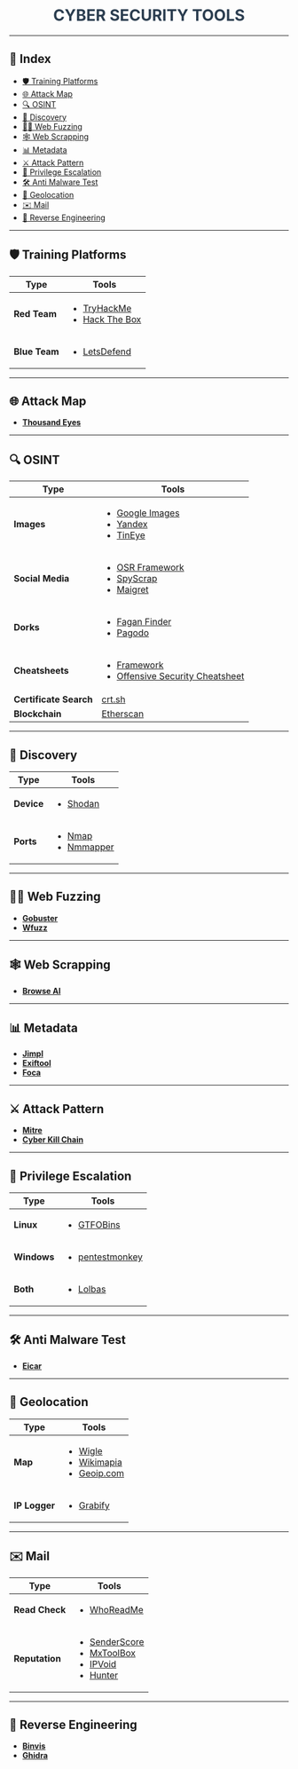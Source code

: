 <div align="center">
  <h1 style="color: #2c3e50;">CYBER SECURITY TOOLS</h1>
</div>

---

## 🔗 Index
- [🛡 Training Platforms](#🛡-training-platforms)
- [🌐 Attack Map](#🌐-attack-map)
- [🔍 OSINT](#🔍-osint)
- [🚀 Discovery](#🚀-discovery)
- [🕵️‍♂️ Web Fuzzing](#🕵️‍♂️-web-fuzzing)
- [🕸 Web Scrapping](#🕸-web-scrapping)
- [📊 Metadata](#📊-metadata)
- [⚔️ Attack Pattern](#⚔️-attack-pattern)
- [🚀 Privilege Escalation](#🚀-privilege-escalation)
- [🛠 Anti Malware Test](#🛠-anti-malware-test)
- [📍 Geolocation](#📍-geolocation)
- [✉️ Mail](#✉️-mail)
- [🔄 Reverse Engineering](#🔄-reverse-engineering)

---

## 🛡 Training Platforms

| **Type**    | **Tools**                                                                                               |
| ----------- | --------------------------------------------------------------------------------------------------------- |
| **Red Team**  | <ul><li>[TryHackMe](https://tryhackme.com)</li><li>[Hack The Box](https://app.hackthebox.com)</li></ul>   |
| **Blue Team** | <ul><li>[LetsDefend](https://letsdefend.io)</li></ul>                                                    |

---

## 🌐 Attack Map

- **[Thousand Eyes](https://www.thousandeyes.com/outages/)**

---

## 🔍 OSINT

| **Type**                | **Tools**                                                                                                                                                        |
| ----------------------- | ------------------------------------------------------------------------------------------------------------------------------------------------------------------ |
| **Images**              | <ul><li>[Google Images](https://images.google.com)</li><li>[Yandex](https://yandex.com)</li><li>[TinEye](https://tineye.com)</li></ul>                            |
| **Social Media**        | <ul><li>[OSR Framework](https://www.osintux.org/documentacion/osrframework)</li><li>[SpyScrap](https://github.com/RuthGnz/SpyScrap)</li><li>[Maigret](https://github.com/soxoj/maigret)</li></ul> |
| **Dorks**               | <ul><li>[Fagan Finder](https://www.faganfinder.com)</li><li>[Pagodo](https://github.com/opsdisk/pagodo)</li></ul>                                                   |
| **Cheatsheets**         | <ul><li>[Framework](https://start.me/p/mw8R0M/curso-osint)</li><li>[Offensive Security Cheatsheet](https://cheatsheet.haax.fr)</li></ul>                       |
| **Certificate Search**  | [crt.sh](https://crt.sh)                                                                                                                                           |
| **Blockchain**          | [Etherscan](https://etherscan.io)                                                                                                                                  |

---

## 🚀 Discovery

| **Type**   | **Tools**                                                                                       |
| ---------- | ----------------------------------------------------------------------------------------------- |
| **Device** | <ul><li>[Shodan](https://www.shodan.io)</li></ul>                                               |
| **Ports**  | <ul><li>[Nmap](https://nmap.org)</li><li>[Nmmapper](https://www.nmmapper.com)</li></ul>         |

---

## 🕵️‍♂️ Web Fuzzing

- **[Gobuster](https://github.com/OJ/gobuster)**
- **[Wfuzz](https://github.com/xmendez/wfuzz)**

---

## 🕸 Web Scrapping

- **[Browse AI](https://www.browse.ai)**

---

## 📊 Metadata

- **[Jimpl](https://jimpl.com)**
- **[Exiftool](https://exiftool.org)**
- **[Foca](https://github.com/ElevenPaths/FOCA)**

---

## ⚔️ Attack Pattern

- **[Mitre](https://attack.mitre.org)**
- **[Cyber Kill Chain](https://www.lockheedmartin.com/en-us/capabilities/cyber/cyber-kill-chain.html)**

---

## 🚀 Privilege Escalation

| **Type**    | **Tools**                                                                                       |
| ----------- | ----------------------------------------------------------------------------------------------- |
| **Linux**   | <ul><li>[GTFOBins](https://gtfobins.github.io)</li></ul>                                        |
| **Windows** | <ul><li>[pentestmonkey](https://pentestmonkey.net)</li></ul>                                    |
| **Both**    | <ul><li>[Lolbas](https://lolbas-project.github.io)</li></ul>                                    |

---

## 🛠 Anti Malware Test

- **[Eicar](https://eicar.eu)**

---

## 📍 Geolocation

| **Type**      | **Tools**                                                                                                                      |
| ------------- | ------------------------------------------------------------------------------------------------------------------------------ |
| **Map**       | <ul><li>[Wigle](https://wigle.net)</li><li>[Wikimapia](https://wikimapia.org)</li><li>[Geoip.com](https://geoip.com)</li></ul> |
| **IP Logger** | <ul><li>[Grabify](https://grabify.link)</li></ul>                                                                              |

---

## ✉️ Mail

| **Type**       | **Tools**                                                                                                                                        |
| -------------- | ------------------------------------------------------------------------------------------------------------------------------------------------ |
| **Read Check** | <ul><li>[WhoReadMe](https://whoreadme.com)</li></ul>                                                                                             |
| **Reputation** | <ul><li>[SenderScore](https://senderscore.org)</li><li>[MxToolBox](https://mxtoolbox.com/EmailHeaders.aspx)</li><li>[IPVoid](https://www.ipvoid.com)</li><li>[Hunter](https://hunter.io)</li></ul> |

---

## 🔄 Reverse Engineering

- **[Binvis](https://binvis.io)**
- **[Ghidra](https://ghidra-sre.org)**
